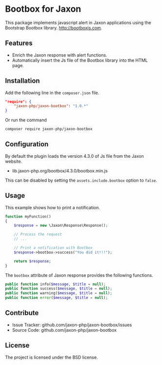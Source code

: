 Bootbox for Jaxon
=================

This package implements javascript alert in Jaxon applications using the Bootstrap Bootbox library.
http://bootboxjs.com.

Features
--------

- Enrich the Jaxon response with alert functions.
- Automatically insert the Js file of the Bootbox library into the HTML page.

Installation
------------

Add the following line in the `composer.json` file.
```json
"require": {
    "jaxon-php/jaxon-bootbox": "1.0.*"
}
```

Or run the command
```bash
composer require jaxon-php/jaxon-bootbox
```

Configuration
------------

By default the plugin loads the version 4.3.0 of Js file from the Jaxon website.

- lib.jaxon-php.org/bootbox/4.3.0/bootbox.min.js

This can be disabled by setting the `assets.include.bootbox` option to `false`.

Usage
-----

This example shows how to print a notification.
```php
function myFunction()
{
    $response = new \Jaxon\Response\Response();

    // Process the request
    // ...

    // Print a notification with Bootbox
    $response->bootbox->success("You did it!!!");

    return $response;
}
```

The `bootbox` attribute of Jaxon response provides the following functions.
```php
public function info($message, $title = null);
public function success($message, $title = null);
public function warning($message, $title = null);
public function error($message, $title = null);
```

Contribute
----------

- Issue Tracker: github.com/jaxon-php/jaxon-bootbox/issues
- Source Code: github.com/jaxon-php/jaxon-bootbox

License
-------

The project is licensed under the BSD license.
